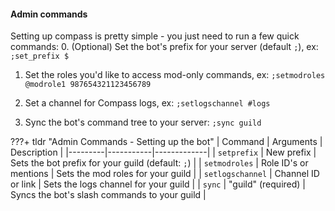 #### Admin commands

Setting up compass is pretty simple - you just need to run a few quick commands: 
0. (Optional) Set the bot's prefix for your server (default `;`), ex:
```;set_prefix $```

1. Set the roles you'd like to access mod-only commands, ex:
```;setmodroles @modrole1 987654321123456789```

2. Set a channel for Compass logs, ex:
```;setlogschannel #logs```

3. Sync the bot's command tree to your server:
```;sync guild```

???+ tldr "Admin Commands - Setting up the bot"
    | Command | Arguments | Description |
    |---------|-----------|-------------|
    | `setprefix` | New prefix | Sets the bot prefix for your guild (default: `;`) |
    | `setmodroles` | Role ID's or mentions | Sets the mod roles for your guild |
    | `setlogschannel` | Channel ID or link | Sets the logs channel for your guild |
    | `sync` | "guild" (required) | Syncs the bot's slash commands to your guild |